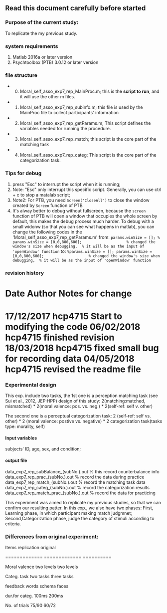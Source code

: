 ## Read this document carefully before started

### Purpose of the current study:
To replicate the my previous study.

### system requirements
1. Matlab 2016a or later version
2. Psychtoolbox (PTB) 3.0.12 or later version

### file structure
	
- 0. Moral_self_asso_exp7_rep_MainProc.m; this is the **script to run**, and it will use the other m files. 
- 1. Moral_self_asso_exp7_rep_subinfo.m; this file is used by the MainProc file to collect participants' infomration
- 2. Moral_self_asso_exp7_rep_getParams.m; This script defines the variables needed for running the procedure.
- 3. Moral_self_asso_exp7_rep_match; this script is the core part of the matching task
- 4. Moral_self_asso_exp7_rep_categ; This script is the core part of the categorization task.


### Tips for debug
1. press "Esc" to interrupt the script when it is running;
2. Note: "Esc" only interrupt this specific script. Generally, you can use ctrl + c to stop a matalab script;
3. Note2: For PTB, you need `Screen('CloseAll')` to close the window created by `Screen` function of PTB
4. It's alway better to debug without fullscreen, because the `screen` function of PTB will open a window that occupies the whole screen by default, this makes the debug process much harder. 
To debug with a small widonw (so that you can see what happens in matlab), you can change the following codes in the 'Moral_self_asso_exp7_rep_getParams.m'
from:
`params.winSize = [];
% params.winSize = [0,0,800,600];                    % changed the window's size when debugging, 
                                                     % it will be as the input of 'openWindow' function`
to:
`%params.winSize = [];
 params.winSize = [0,0,800,600];                    % changed the window's size when debugging, 
                                                     % it will be as the input of 'openWindow' function`

### revision history
 
 Date         Author          Notes for change
 =========================================================================
 17/12/2017   hcp4715         Start to modifying the code
 06/02/2018   hcp4715         finished revision
 18/03/2018   hcp4715         fixed small bug for recording data
 04/05/2018   hcp4715         revised the readme file
 =========================================================================



### Experimental design

This exp. include two tasks, the 1st one is a perception matching task (see Sui et al., 2012, JEP:HPP)
design of this study: 2(matching:matched, mismatched) * 2(moral valence: pos. vs. neg.) * 2(self-ref: self v. other)

The second one is a perceptual categorization task: 
 2 (self-ref: self vs. other) * 2 (moral valence: postive vs. negative) *
 2 categorization task(tasks type: morality, self)

#### Input variables
 subjects' ID, age, sex, and condition;

#### output file
  data_exp7_rep_subBalance_(subNo.).out  % this record counterbalance info
  data_exp7_rep_prac_(subNo.).out        % record the data during practice
  data_exp7_rep_match_(subNo.).out       % record the matching task data
  data_exp7_rep_categ_(subNo.).out       % record the categorization
                                           results
  data_exp7_rep_match_prac_(subNo.).out   % record the data for practicing

 This experiment was aimed to replicate my previous studies, so that 
 we can confirm our resulting patter. In this exp., we also have two phases:
 First, Learning phase, in which participant making match judgmnet;
 Second,Categorization phase, judge the category of stimuli according to
 criteria.
 
### Differences from original experiment:

 Items          replication    original

 =============  =============  ==========

 Moral valence  two levels     two levels

 Categ. task    two tasks      three tasks

 feedback       words          schema faces

 dur.for categ.  100ms         200ms 
 
 No. of trials  75/90          60/72
